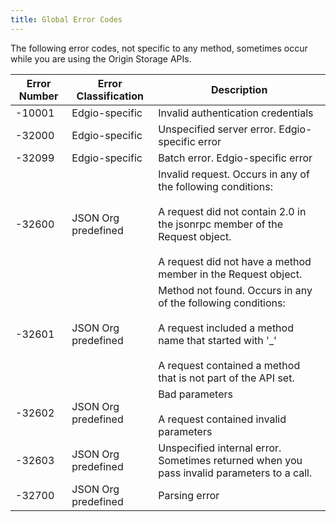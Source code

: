 ```yaml
---
title: Global Error Codes
---
```

The following error codes, not specific to any method, sometimes occur while you are using the Origin Storage APIs.


| Error Number | Error Classification | Description |
| --- | --- | --- |
| \-10001 | Edgio-specific | Invalid authentication credentials |
| \-32000 | Edgio-specific | Unspecified server error. Edgio-specific error |
| \-32099 | Edgio-specific | Batch error. Edgio-specific error |
| \-32600 | JSON Org predefined | Invalid request. Occurs in any of the following conditions:<br /><br />A request did not contain 2.0 in the jsonrpc member of the Request object.<br /><br />A request did not have a method member in the Request object. |
| \-32601 | JSON Org predefined | Method not found. Occurs in any of the following conditions:<br /><br />A request included a method name that started with '\_'<br /><br />A request contained a method that is not part of the API set. |
| \-32602 | JSON Org predefined | Bad parameters<br /><br />A request contained invalid parameters |
| \-32603 | JSON Org predefined | Unspecified internal error. Sometimes returned when you pass invalid parameters to a call. |
| \-32700 | JSON Org predefined | Parsing error |
